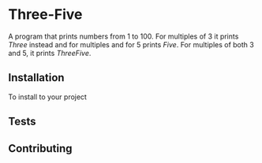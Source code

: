# Three-Five
A program that prints numbers from 1 to 100. For multiples of 3 it prints *Three* instead and for multiples and for
5 prints *Five*. For multiples of both 3 and 5, it prints *ThreeFive*.

## Installation
To install to your project
## Tests

## Contributing

